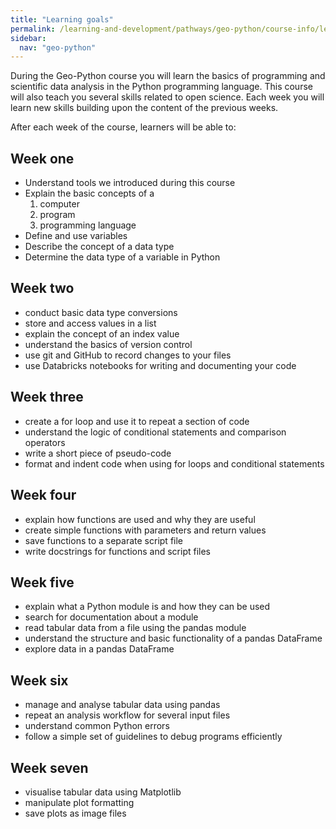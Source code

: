 ```yaml
---
title: "Learning goals"
permalink: /learning-and-development/pathways/geo-python/course-info/learning-goals/
sidebar:
  nav: "geo-python"
---
```



During the Geo-Python course you will learn the basics of programming
and scientific data analysis in the Python programming language. This
course will also teach you several skills related to open science. Each
week you will learn new skills building upon the content of the previous
weeks.

After each week of the course, learners will be able to:

## Week one

-   Understand tools we introduced during this course
-   Explain the basic concepts of a
    1.  computer
    2.  program
    3.  programming language
-   Define and use variables
-   Describe the concept of a data type
-   Determine the data type of a variable in Python

## Week two

-   conduct basic data type conversions
-   store and access values in a list
-   explain the concept of an index value
-   understand the basics of version control
-   use git and GitHub to record changes to your files
-   use Databricks notebooks for writing and documenting your code

## Week three

-   create a for loop and use it to repeat a section of code
-   understand the logic of conditional statements and comparison
    operators
-   write a short piece of pseudo-code
-   format and indent code when using for loops and conditional
    statements

## Week four

-   explain how functions are used and why they are useful
-   create simple functions with parameters and return values
-   save functions to a separate script file
-   write docstrings for functions and script files

## Week five

-   explain what a Python module is and how they can be used
-   search for documentation about a module
-   read tabular data from a file using the pandas module
-   understand the structure and basic functionality of a pandas
    DataFrame
-   explore data in a pandas DataFrame

## Week six

-   manage and analyse tabular data using pandas
-   repeat an analysis workflow for several input files
-   understand common Python errors
-   follow a simple set of guidelines to debug programs efficiently

## Week seven

-   visualise tabular data using Matplotlib
-   manipulate plot formatting
-   save plots as image files
